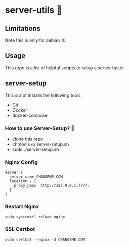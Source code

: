 # server-utils :rocket:

## Limitations 
Note this is only for debian 10

## Usage 
This repo is a list of helpful scripts to setup a server faster 

## server-setup 
This script installs the following tools
* Git
* Docker
* docker-compose 

### How to use Server-Setup? :raising_hand:
* clone this repo 
* chmod u+x server-setup.sh
* sudo ./server-setup.sh

### Nginx Config
```
server {
  server_name CHANGEME.COM
  location / {
    proxy_pass  http://127.0.0.1:7777;
  }
}
```

### Restart Nginx 
```
sudo systemctl reload nginx

```

### SSL Certbot 
```
sudo certbot --nginx -d CHANGEME.COM
```

